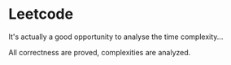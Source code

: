 # Leetcode

It's actually a good opportunity to analyse the time complexity...

All correctness are proved, complexities are analyzed.
